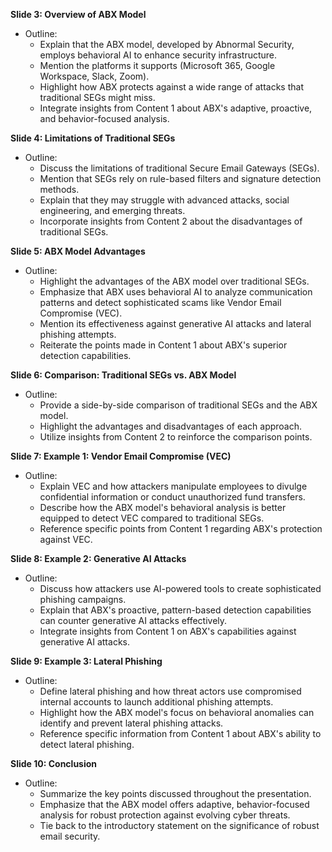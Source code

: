 <!-- **Slide 1: Title Slide**
- Outline:
  Show Title and Speaker Name
- Content:
  + Title: ABX Model Explained & Comparisons with Other SEGs
  + Speaker Name: < Name > -->

<!-- **Slide 2: Introduction**
- Outline:
  + Briefly introduce the topic and its significance.
  + Emphasize the need for robust email security in today's cyber threat landscape.
  + Reference the critical role of email communication in business and the rising sophistication of cyberattacks. -->

**Slide 3: Overview of ABX Model**
- Outline:
  + Explain that the ABX model, developed by Abnormal Security, employs behavioral AI to enhance security infrastructure.
  + Mention the platforms it supports (Microsoft 365, Google Workspace, Slack, Zoom).
  + Highlight how ABX protects against a wide range of attacks that traditional SEGs might miss.
  + Integrate insights from Content 1 about ABX's adaptive, proactive, and behavior-focused analysis.

**Slide 4: Limitations of Traditional SEGs**
- Outline:
  + Discuss the limitations of traditional Secure Email Gateways (SEGs).
  + Mention that SEGs rely on rule-based filters and signature detection methods.
  + Explain that they may struggle with advanced attacks, social engineering, and emerging threats.
  + Incorporate insights from Content 2 about the disadvantages of traditional SEGs.

**Slide 5: ABX Model Advantages**
- Outline:
  + Highlight the advantages of the ABX model over traditional SEGs.
  + Emphasize that ABX uses behavioral AI to analyze communication patterns and detect sophisticated scams like Vendor Email Compromise (VEC).
  + Mention its effectiveness against generative AI attacks and lateral phishing attempts.
  + Reiterate the points made in Content 1 about ABX's superior detection capabilities.

**Slide 6: Comparison: Traditional SEGs vs. ABX Model**
- Outline:
  + Provide a side-by-side comparison of traditional SEGs and the ABX model.
  + Highlight the advantages and disadvantages of each approach.
  + Utilize insights from Content 2 to reinforce the comparison points.

**Slide 7: Example 1: Vendor Email Compromise (VEC)**
- Outline:
  + Explain VEC and how attackers manipulate employees to divulge confidential information or conduct unauthorized fund transfers.
  + Describe how the ABX model's behavioral analysis is better equipped to detect VEC compared to traditional SEGs.
  + Reference specific points from Content 1 regarding ABX's protection against VEC.

**Slide 8: Example 2: Generative AI Attacks**
- Outline:
  + Discuss how attackers use AI-powered tools to create sophisticated phishing campaigns.
  + Explain that ABX's proactive, pattern-based detection capabilities can counter generative AI attacks effectively.
  + Integrate insights from Content 1 on ABX's capabilities against generative AI attacks.

**Slide 9: Example 3: Lateral Phishing**
- Outline:
  + Define lateral phishing and how threat actors use compromised internal accounts to launch additional phishing attempts.
  + Highlight how the ABX model's focus on behavioral anomalies can identify and prevent lateral phishing attacks.
  + Reference specific information from Content 1 about ABX's ability to detect lateral phishing.

**Slide 10: Conclusion**
- Outline:
  + Summarize the key points discussed throughout the presentation.
  + Emphasize that the ABX model offers adaptive, behavior-focused analysis for robust protection against evolving cyber threats.
  + Tie back to the introductory statement on the significance of robust email security.
